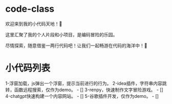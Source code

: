 # code-class

欢迎来到我的小代码天地！🚀

这里汇聚了我的个人片段和小项目，是编码冒险的乐园。

尽情探索，随意借鉴一两行代码吧！让我们一起畅游在代码的海洋中！🌟

# 小代码列表
1-浮窗加载，js弹出一个浮窗，提示当前进行的行为。
2-idea插件，字符串内容跳转，函数远程搜索，仅作为demo。 - []
3-renpy，快速制作文字冒险游戏。 - []
4-chatgpt快速构建一个内容网站。 - []
5-谷歌插件开发，仅作为demo。 - []
